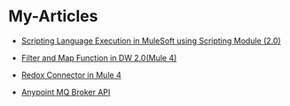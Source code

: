 # My-Articles

* [Scripting Language Execution in MuleSoft using Scripting Module (2.0)](https://www.apisero.com/scripting-language-execution-in-mulesoft-using-scripting-module-2-0/)

* [Filter and Map Function in DW 2.0(Mule 4)](https://www.apisero.com/filter-and-map-function-in-dw-2-0mule-4/)

* [Redox Connector in Mule 4](https://www.apisero.com/redox-connector-in-mule-4/)

* [Anypoint MQ Broker API](https://www.apisero.com/anypoint-mq-rest-broker-api/)

